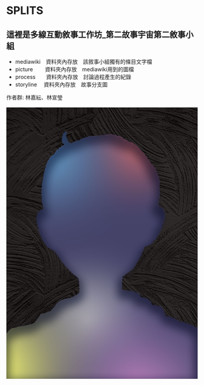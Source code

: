 # SPLITS

## 這裡是多線互動敘事工作坊_第二故事宇宙第二敘事小組

* mediawiki　資料夾內存放　該敘事小組獨有的條目文字檔
* picture　　 資料夾內存放　mediawiki用到的圖檔
* process　　資料夾內存放　討論過程產生的紀錄
* storyline　 資料夾內存放　故事分支圖

 作者群: 林嘉紜、林宣瑩<br><br>
![GITHUB](https://raw.githubusercontent.com/oSaltedFisho/WIBN_2_2/main/%E4%B8%BB%E8%A6%96%E8%A6%BA%E5%9C%96.jpg "主視覺圖")
